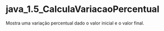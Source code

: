 # java_1.5_CalculaVariacaoPercentual
Mostra uma variação percentual dado o valor inicial e o valor final.
